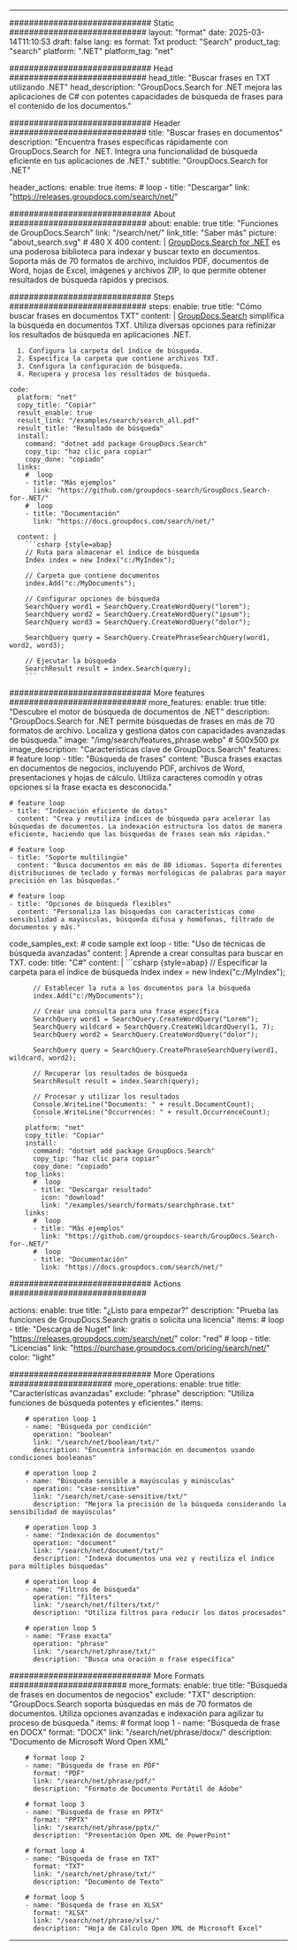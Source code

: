 
---
############################# Static ############################
layout: "format"
date:  2025-03-14T11:10:53
draft: false
lang: es
format: Txt
product: "Search"
product_tag: "search"
platform: ".NET"
platform_tag: "net"

############################# Head ############################
head_title: "Buscar frases en TXT utilizando .NET"
head_description: "GroupDocs.Search for .NET mejora las aplicaciones de C# con potentes capacidades de búsqueda de frases para el contenido de los documentos."

############################# Header ############################
title: "Buscar frases en documentos" 
description: "Encuentra frases específicas rápidamente con GroupDocs.Search for .NET. Integra una funcionalidad de búsqueda eficiente en tus aplicaciones de .NET."
subtitle: "GroupDocs.Search for .NET" 

header_actions:
  enable: true
  items:
    #  loop
    - title: "Descargar"
      link: "https://releases.groupdocs.com/search/net/"
      
############################# About ############################
about:
    enable: true
    title: "Funciones de GroupDocs.Search"
    link: "/search/net/"
    link_title: "Saber más"
    picture: "about_search.svg" # 480 X 400
    content: |
       [GroupDocs.Search for .NET](/search/net/) es una poderosa biblioteca para indexar y buscar texto en documentos. Soporta más de 70 formatos de archivo, incluidos PDF, documentos de Word, hojas de Excel, imágenes y archivos ZIP, lo que permite obtener resultados de búsqueda rápidos y precisos.

############################# Steps ############################
steps:
    enable: true
    title: "Cómo buscar frases en documentos TXT"
    content: |
      [GroupDocs.Search](/search/net/) simplifica la búsqueda en documentos TXT. Utiliza diversas opciones para refinizar los resultados de búsqueda en aplicaciones .NET.
      
      1. Configura la carpeta del índice de búsqueda.
      2. Especifica la carpeta que contiene archivos TXT.
      3. Configura la configuración de búsqueda.
      4. Recupera y procesa los resultados de búsqueda.
   
    code:
      platform: "net"
      copy_title: "Copiar"
      result_enable: true
      result_link: "/examples/search/search_all.pdf"
      result_title: "Resultado de búsqueda"
      install:
        command: "dotnet add package GroupDocs.Search"
        copy_tip: "haz clic para copiar"
        copy_done: "copiado"
      links:
        #  loop
        - title: "Más ejemplos"
          link: "https://github.com/groupdocs-search/GroupDocs.Search-for-.NET/"
        #  loop
        - title: "Documentación"
          link: "https://docs.groupdocs.com/search/net/"
          
      content: |
        ```csharp {style=abap}
        // Ruta para almacenar el índice de búsqueda
        Index index = new Index("c:/MyIndex");

        // Carpeta que contiene documentos
        index.Add("c:/MyDocuments");

        // Configurar opciones de búsqueda
        SearchQuery word1 = SearchQuery.CreateWordQuery("lorem");
        SearchQuery word2 = SearchQuery.CreateWordQuery("ipsum");
        SearchQuery word3 = SearchQuery.CreateWordQuery("dolor");

        SearchQuery query = SearchQuery.CreatePhraseSearchQuery(word1, word2, word3);

        // Ejecutar la búsqueda
        SearchResult result = index.Search(query);
        ```            

############################# More features ############################
more_features:
  enable: true
  title: "Descubre el motor de búsqueda de documentos de .NET"
  description: "GroupDocs.Search for .NET permite búsquedas de frases en más de 70 formatos de archivo. Localiza y gestiona datos con capacidades avanzadas de búsqueda."
  image: "/img/search/features_phrase.webp" # 500x500 px
  image_description: "Características clave de GroupDocs.Search"
  features:
    # feature loop
    - title: "Búsqueda de frases"
      content: "Busca frases exactas en documentos de negocios, incluyendo PDF, archivos de Word, presentaciones y hojas de cálculo. Utiliza caracteres comodín y otras opciones si la frase exacta es desconocida."

    # feature loop
    - title: "Indexación eficiente de datos"
      content: "Crea y reutiliza índices de búsqueda para acelerar las búsquedas de documentos. La indexación estructura los datos de manera eficiente, haciendo que las búsquedas de frases sean más rápidas."

    # feature loop
    - title: "Soporte multilingüe"
      content: "Busca documentos en más de 80 idiomas. Soporta diferentes distribuciones de teclado y formas morfológicas de palabras para mayor precisión en las búsquedas."

    # feature loop
    - title: "Opciones de búsqueda flexibles"
      content: "Personaliza las búsquedas con características como sensibilidad a mayúsculas, búsqueda difusa y homófonas, filtrado de documentos y más."
      
  code_samples_ext:
    # code sample ext loop
    - title: "Uso de técnicas de búsqueda avanzadas"
      content: |
        Aprende a crear consultas para buscar en TXT.
      code:
        title: "C#"
        content: |
          ```csharp {style=abap}
          // Especificar la carpeta para el índice de búsqueda
          Index index = new Index("c:/MyIndex");
              
          // Establecer la ruta a los documentos para la búsqueda
          index.Add("c:/MyDocuments");

          // Crear una consulta para una frase específica
          SearchQuery word1 = SearchQuery.CreateWordQuery("Lorem");
          SearchQuery wildcard = SearchQuery.CreateWildcardQuery(1, 7);
          SearchQuery word2 = SearchQuery.CreateWordQuery("dolor");

          SearchQuery query = SearchQuery.CreatePhraseSearchQuery(word1, wildcard, word2);

          // Recuperar los resultados de búsqueda
          SearchResult result = index.Search(query);
          
          // Procesar y utilizar los resultados
          Console.WriteLine("Documents: " + result.DocumentCount);
          Console.WriteLine("Occurrences: " + result.OccurrenceCount);
          ```
        platform: "net"
        copy_title: "Copiar"
        install:
          command: "dotnet add package GroupDocs.Search"
          copy_tip: "haz clic para copiar"
          copy_done: "copiado"
        top_links:
          #  loop
          - title: "Descargar resultado"
            icon: "download"
            link: "/examples/search/formats/searchphrase.txt"
        links:
          #  loop
          - title: "Más ejemplos"
            link: "https://github.com/groupdocs-search/GroupDocs.Search-for-.NET/"
          #  loop
          - title: "Documentación"
            link: "https://docs.groupdocs.com/search/net/"
            

            


############################# Actions ############################

actions:
  enable: true
  title: "¿Listo para empezar?"
  description: "Prueba las funciones de GroupDocs.Search gratis o solicita una licencia"
  items:
    #  loop
    - title: "Descarga de Nuget"
      link: "https://releases.groupdocs.com/search/net/"
      color: "red"
        #  loop
    - title: "Licencias"
      link: "https://purchase.groupdocs.com/pricing/search/net/"
      color: "light"


############################# More Operations #####################
more_operations:
    enable: true
    title: "Características avanzadas"
    exclude: "phrase"
    description: "Utiliza funciones de búsqueda potentes y eficientes."
    items: 
          
        # operation loop 1
        - name: "Búsqueda por condición"
          operation: "boolean"
          link: "/search/net/boolean/txt/"
          description: "Encuentra información en documentos usando condiciones booleanas"

        # operation loop 2
        - name: "Búsqueda sensible a mayúsculas y minúsculas"
          operation: "case-sensitive"
          link: "/search/net/case-sensitive/txt/"
          description: "Mejora la precisión de la búsqueda considerando la sensibilidad de mayúsculas"

        # operation loop 3
        - name: "Indexación de documentos"
          operation: "document"
          link: "/search/net/document/txt/"
          description: "Indexa documentos una vez y reutiliza el índice para múltiples búsquedas"

        # operation loop 4
        - name: "Filtros de búsqueda"
          operation: "filters"
          link: "/search/net/filters/txt/"
          description: "Utiliza filtros para reducir los datos procesados"

        # operation loop 5
        - name: "Frase exacta"
          operation: "phrase"
          link: "/search/net/phrase/txt/"
          description: "Busca una oración o frase específica"
          
        
          
############################# More Formats ########################
more_formats:
    enable: true
    title: "Búsqueda de frases en documentos de negocios"
    exclude: "TXT"
    description: "GroupDocs.Search soporta búsquedas en más de 70 formatos de documentos. Utiliza opciones avanzadas e indexación para agilizar tu proceso de búsqueda."
    items: 
        # format loop 1
        - name: "Búsqueda de frase en DOCX"
          format: "DOCX"
          link: "/search/net/phrase/docx/"
          description: "Documento de Microsoft Word Open XML"
          
        # format loop 2
        - name: "Búsqueda de frase en PDF"
          format: "PDF"
          link: "/search/net/phrase/pdf/"
          description: "Formato de Documento Portátil de Adobe"
          
        # format loop 3
        - name: "Búsqueda de frase en PPTX"
          format: "PPTX"
          link: "/search/net/phrase/pptx/"
          description: "Presentación Open XML de PowerPoint"

        # format loop 4
        - name: "Búsqueda de frase en TXT"
          format: "TXT"
          link: "/search/net/phrase/txt/"
          description: "Documento de Texto"
          
        # format loop 5
        - name: "Búsqueda de frase en XLSX"
          format: "XLSX"
          link: "/search/net/phrase/xlsx/"
          description: "Hoja de Cálculo Open XML de Microsoft Excel"
  

---